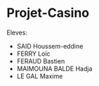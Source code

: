 # Projet-Casino

Eleves:

- SAID Houssem-eddine
- FERRY Loïc
- FERAUD Bastien
- MAIMOUNA BALDE Hadja
- LE GAL Maxime
